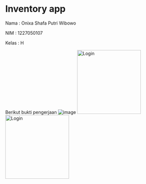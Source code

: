  Inventory app
==================================

<p>Nama     : Onixa Shafa Putri Wibowo</p>
<p>NIM      : 1227050107</p>
<p>Kelas    : H</p>

Berikut bukti pengerjaan
![image](https://github.com/user-attachments/assets/317c4fe7-fdc3-4935-bbaa-edf316d9f6d9)
<img src="https://github.com/user-attachments/assets/01e29ff5-c77a-49bc-ac23-1c746838b07a" alt="Login" width="200" />
<img src="https://github.com/user-attachments/assets/b0555da3-d9f6-47ec-978b-8ffde79966a1" alt="Login" width="200" />
